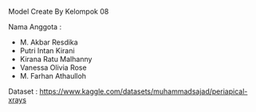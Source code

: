 Model Create By Kelompok 08

Nama Anggota :
- M. Akbar Resdika
- Putri Intan Kirani
- Kirana Ratu Malhanny
- Vanessa Olivia Rose
- M. Farhan Athaulloh

Dataset :
https://www.kaggle.com/datasets/muhammadsajad/periapical-xrays 
